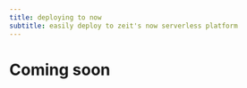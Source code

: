 ```yaml
---
title: deploying to now
subtitle: easily deploy to zeit's now serverless platform
---
```


# Coming soon
